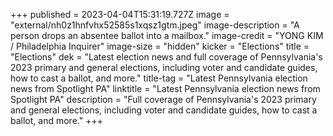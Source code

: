 +++
published = 2023-04-04T15:31:19.727Z
image = "external/nh0z1hnfvhx52585s1xqsz1gtm.jpeg"
image-description = "A person drops an absentee ballot into a mailbox."
image-credit = "YONG KIM / Philadelphia Inquirer"
image-size = "hidden"
kicker = "Elections"
title = "Elections"
dek = "Latest election news and full coverage of Pennsylvania's 2023 primary and general elections, including voter and candidate guides, how to cast a ballot, and more."
title-tag = "Latest Pennsylvania election news from Spotlight PA"
linktitle = "Latest Pennsylvania election news from Spotlight PA"
description = "Full coverage of Pennsylvania's 2023 primary and general elections, including voter and candidate guides, how to cast a ballot, and more."
+++